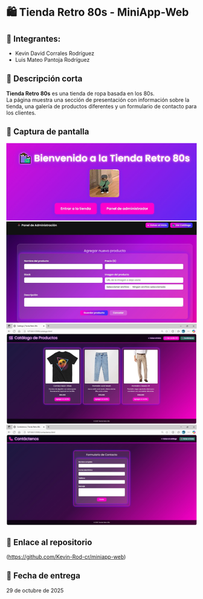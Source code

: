 # 🛍️ Tienda Retro 80s - MiniApp-Web

## 👥 Integrantes:
- Kevin David Corrales Rodríguez  
- Luis Mateo Pantoja Rodríguez

## 📝 Descripción corta
**Tienda Retro 80s** es una tienda de ropa basada en los 80s.  
La página muestra una sección de presentación con información sobre la tienda, una galería de productos diferentes y un formulario de contacto para los clientes.

## 📸 Captura de pantalla
![Captura 1](./foto1.png)
![Captura 2](./foto2.png)
![Captura 3](./foto3.png)
![Captura 4](./foto4.png)


## 🔗 Enlace al repositorio
(https://github.com/Kevin-Rod-cr/miniapp-web)

## 📅 Fecha de entrega
29 de octubre de 2025
